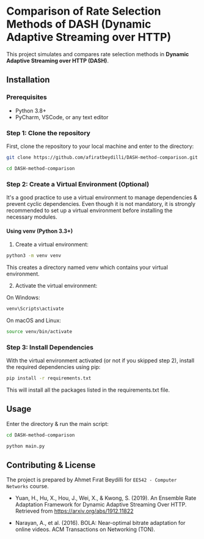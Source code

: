 # Comparison of Rate Selection Methods of DASH (Dynamic Adaptive Streaming over HTTP)

This project simulates and compares rate selection methods in **Dynamic Adaptive Streaming over HTTP (DASH)**.

## Installation

### Prerequisites

- Python 3.8+
- PyCharm, VSCode, or any text editor

### Step 1: Clone the repository

First, clone the repository to your local machine and enter to the directory:

```sh
git clone https://github.com/afiratbeydilli/DASH-method-comparison.git
```
```sh
cd DASH-method-comparison
```

### Step 2: Create a Virtual Environment (Optional)
It's a good practice to use a virtual environment to manage dependencies & prevent cyclic dependencies.
Even though it is not mandatory, it is strongly recommended to set up a virtual environment before
installing the necessary modules.

#### Using venv (Python 3.3+)

1) Create a virtual environment:

```sh
python3 -m venv venv
```
This creates a directory named venv which contains your virtual environment.

2) Activate the virtual environment:

On Windows:

```sh
venv\Scripts\activate
```

On macOS and Linux:

```sh
source venv/bin/activate
```

### Step 3: Install Dependencies
With the virtual environment activated (or not if you skipped step 2), install the required dependencies using pip:

```sh
pip install -r requirements.txt
```

This will install all the packages listed in the requirements.txt file.

## Usage

Enter the directory & run the main script:

```sh
cd DASH-method-comparison
```
```sh
python main.py
```

## Contributing & License

The project is prepared by Ahmet Fırat Beydilli for `EE542 - Computer Networks` course.

+ Yuan, H., Hu, X., Hou, J., Wei, X., & Kwong, S. (2019). An Ensemble Rate Adaptation Framework for Dynamic Adaptive Streaming Over HTTP. Retrieved from https://arxiv.org/abs/1912.11822
	
+ Narayan, A., et al. (2016). BOLA: Near-optimal bitrate adaptation for online videos. ACM Transactions on Networking (TON).